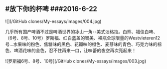 #放下你的杯啤
###2016-6-22
---
![](/GitHub clones/My-essays/images/004.jpg)

几乎所有国产啤酒不过是啤酒世界的冰山一角--美式淡格拉。白熊、福佳白啤、（6号、8号、10号）罗斯福、红白蓝盖的智美、裸瓶全球限量的Westvleteren12号...水果味的粉色、焦糖味的黑色、花瓣味的橙色、麦芽味的青色、巧克力味的棕色、啤酒花味的金色，忍不住再来一口，让味蕾的夜空再次亮起来！

![罗斯福6号、8号、10号](/GitHub clones/My-essays/images/003.jpg)
